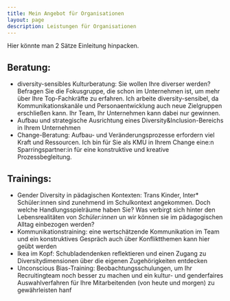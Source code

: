 ```yaml
---
title: Mein Angebot für Organisationen
layout: page
description: Leistungen für Organisationen
---
```


Hier könnte man 2 Sätze Einleitung hinpacken.


## Beratung:

- diversity-sensibles Kulturberatung: Sie wollen Ihre diverser werden? Befragen Sie die Fokusgruppe, die schon im Unternehmen ist, um mehr über Ihre Top-Fachkräfte zu erfahren. Ich arbeite diversity-sensibel, da Kommunikationskanäle und Personaentwicklung auch neue Zielgruppen erschließen kann. Ihr Team, Ihr Unternehmen kann dabei nur gewinnen.
- Aufbau und strategische Ausrichtung eines Diversity&Inclusion-Bereichs in Ihrem Unternehmen
- Change-Beratung: Aufbau- und Veränderungsprozesse erfordern viel Kraft und Ressourcen. Ich bin für Sie als KMU in Ihrem Change eine:n Sparringspartner:in für eine konstruktive und kreative Prozessbegleitung.


## Trainings:
- Gender Diversity in pädagischen Kontexten: Trans Kinder, Inter\* Schüler:innen sind zunehmend im Schulkontext angekommen. Doch welche Handlungsspielräume haben Sie? Was verbirgt sich hinter den Lebensrealitäten von *Schüler:innen* un wir können sie im pädagogischen Alltag einbezogen werden?
- Kommunikationstraining: eine wertschätzende Kommunikation im Team und ein konstruktives Gespräch auch über Konfliktthemen kann hier geübt werden
- Ikea im Kopf: Schubladendenken reflektieren und einen Zugang zu Diversitydimensionen über die eigenen Zugehörigkeiten entdecken
- Unconscious Bias-Training: Beobachtungsschulungen, um Ihr Recruitingteam noch besser zu machen und ein kultur- und genderfaires Auswahlverfahren für Ihre Mitarbeitenden (von heute und morgen) zu gewährleisten hanf

